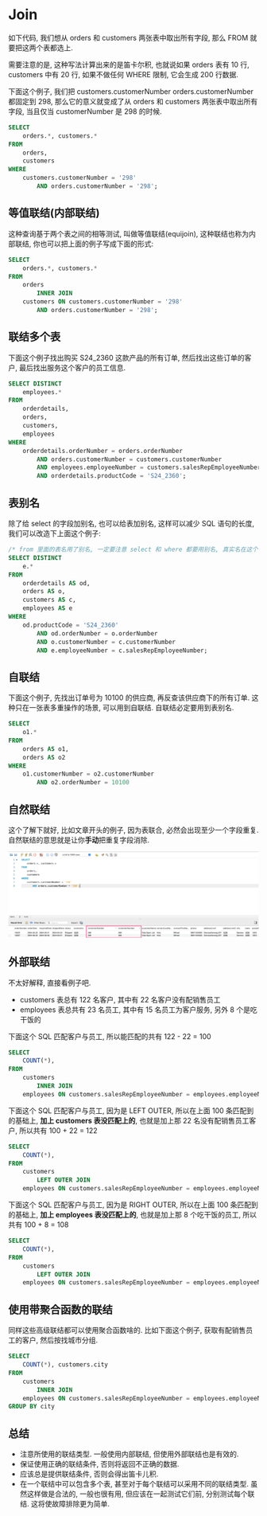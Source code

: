 # Join

如下代码, 我们想从 orders 和 customers 两张表中取出所有字段, 那么 FROM 就要把这两个表都选上.

需要注意的是, 这种写法计算出来的是笛卡尔积, 也就说如果 orders 表有 10 行, customers 中有 20 行, 如果不做任何 WHERE 限制, 它会生成 200 行数据.

下面这个例子, 我们把  customers.customerNumber orders.customerNumber 都固定到 298, 那么它的意义就变成了从 orders 和 customers 两张表中取出所有字段, 当且仅当 customerNumber 是 298 的时候.

```sql
SELECT 
    orders.*, customers.*
FROM
    orders,
    customers
WHERE
    customers.customerNumber = '298'
        AND orders.customerNumber = '298';
```

## 等值联结(内部联结)

这种查询基于两个表之间的相等测试, 叫做等值联结(equijoin), 这种联结也称为内部联结, 你也可以把上面的例子写成下面的形式:

```sql
SELECT 
    orders.*, customers.*
FROM
    orders
        INNER JOIN
    customers ON customers.customerNumber = '298'
        AND orders.customerNumber = '298';
```

## 联结多个表

下面这个例子找出购买 S24_2360 这款产品的所有订单, 然后找出这些订单的客户, 最后找出服务这个客户的员工信息.

```sql
SELECT DISTINCT
    employees.*
FROM
    orderdetails,
    orders,
    customers,
    employees
WHERE
    orderdetails.orderNumber = orders.orderNumber
        AND orders.customerNumber = customers.customerNumber
        AND employees.employeeNumber = customers.salesRepEmployeeNumber
        AND orderdetails.productCode = 'S24_2360';
```

## 表别名

除了给 select 的字段加别名, 也可以给表加别名, 这样可以减少 SQL 语句的长度, 我们可以改造下上面这个例子:

```sql
/* from 里面的表名用了别名, 一定要注意 select 和 where 都要用别名, 真实名在这个 SQL 语句中就不能用了 */
SELECT DISTINCT
    e.*
FROM
    orderdetails AS od,
    orders AS o,
    customers AS c,
    employees AS e
WHERE
    od.productCode = 'S24_2360'
        AND od.orderNumber = o.orderNumber
        AND o.customerNumber = c.customerNumber
        AND e.employeeNumber = c.salesRepEmployeeNumber;
```

## 自联结

下面这个例子, 先找出订单号为 10100 的供应商, 再反查该供应商下的所有订单. 这种只在一张表多重操作的场景, 可以用到自联结. 自联结必定要用到表别名.

```sql
SELECT 
    o1.*
FROM
    orders AS o1,
    orders AS o2
WHERE
    o1.customerNumber = o2.customerNumber
        AND o2.orderNumber = 10100
```

## 自然联结

这个了解下就好, 比如文章开头的例子, 因为表联合, 必然会出现至少一个字段重复. 自然联结的意思就是让你**手动**把重复字段消除.

![mysql-1](../../../screenshots/mysql-1.png)

## 外部联结

不太好解释, 直接看例子吧.

- customers 表总有 122 名客户, 其中有 22 名客户没有配销售员工
- employees 表总共有 23 名员工, 其中有 15 名员工为客户服务, 另外 8 个是吃干饭的

下面这个 SQL 匹配客户与员工, 所以能匹配的共有 122 - 22 = 100

```sql
SELECT
    COUNT(*),
FROM
    customers
        INNER JOIN
    employees ON customers.salesRepEmployeeNumber = employees.employeeNumber
```

下面这个 SQL 匹配客户与员工, 因为是 LEFT OUTER, 所以在上面 100 条匹配到的基础上, **加上 customers 表没匹配上的**, 也就是加上那 22 名没有配销售员工客户, 所以共有 100 + 22 = 122

```sql
SELECT 
    COUNT(*),
FROM
    customers
        LEFT OUTER JOIN
    employees ON customers.salesRepEmployeeNumber = employees.employeeNumber
```

下面这个 SQL 匹配客户与员工, 因为是 RIGHT OUTER, 所以在上面 100 条匹配到的基础上, **加上 employees 表没匹配上的**, 也就是加上那 8 个吃干饭的员工, 所以共有 100 + 8 = 108

```sql
SELECT 
    COUNT(*),
FROM
    customers
        LEFT OUTER JOIN
    employees ON customers.salesRepEmployeeNumber = employees.employeeNumber
```

## 使用带聚合函数的联结

同样这些高级联结都可以使用聚合函数啥的. 比如下面这个例子, 获取有配销售员工的客户, 然后按找城市分组.

```sql
SELECT 
    COUNT(*), customers.city
FROM
    customers
        INNER JOIN
    employees ON customers.salesRepEmployeeNumber = employees.employeeNumber
GROUP BY city
```

## 总结

- 注意所使用的联结类型. 一般使用内部联结, 但使用外部联结也是有效的.
- 保证使用正确的联结条件, 否则将返回不正确的数据.
- 应该总是提供联结条件, 否则会得出笛卡儿积.
- 在一个联结中可以包含多个表, 甚至对于每个联结可以采用不同的联结类型. 虽然这样做是合法的, 一般也很有用, 但应该在一起测试它们前, 分别测试每个联结. 这将使故障排除更为简单.
